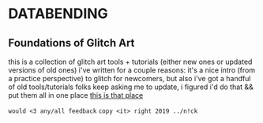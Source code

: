 # DATABENDING
## Foundations of Glitch Art

this is a collection of glitch art tools + tutorials (either new ones or updated versions of old ones) i've written for a couple reasons: it's a nice intro (from a practice perspective) to glitch for newcomers, but also i've got a handful of old tools/tutorials folks keep asking me to update, i figured i'd do that && put them all in one place [this is that place](http://nickbriz.com/databending101/)

`would <3 any/all feedback`
`copy <it> right 2019 ../n!ck`
